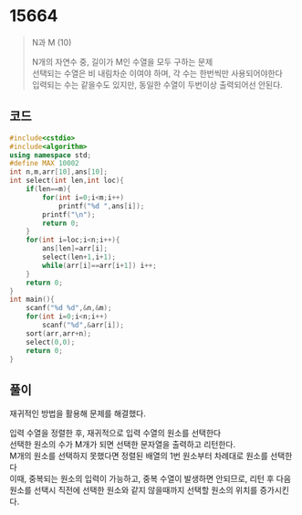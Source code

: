 # 15664

> N과 M (10)
>
> N개의 자연수 중, 길이가 M인 수열을 모두 구하는 문제  
> 선택되는 수열은 비 내림차순 이여야 하며, 각 수는 한번씩만 사용되어야한다  
> 입력되는 수는 같을수도 있지만, 동일한 수열이 두번이상 출력되어선 안된다.  

## 코드

```c++
#include<cstdio>
#include<algorithm>
using namespace std;
#define MAX 10002
int n,m,arr[10],ans[10];
int select(int len,int loc){
    if(len==m){
        for(int i=0;i<m;i++)
            printf("%d ",ans[i]);
        printf("\n");
        return 0;
    }
    for(int i=loc;i<n;i++){
        ans[len]=arr[i];
        select(len+1,i+1);
        while(arr[i]==arr[i+1]) i++;
    }
    return 0;
}
int main(){
    scanf("%d %d",&n,&m);
    for(int i=0;i<n;i++)
        scanf("%d",&arr[i]);
    sort(arr,arr+n);
    select(0,0);
    return 0;
}
```

## 풀이

재귀적인 방법을 활용해 문제를 해결했다.

입력 수열을 정렬한 후, 재귀적으로 입력 수열의 원소를 선택한다  
선택한 원소의 수가 M개가 되면 선택한 문자열을 출력하고 리턴한다.  
M개의 원소를 선택하지 못했다면 정렬된 배열의 1번 원소부터 차례대로 원소를 선택한다  
이때, 중복되는 원소의 입력이 가능하고, 중복 수열이 발생하면 안되므로, 리턴 후 다음 원소를 선택시 직전에 선택한 원소와 같지 않을때까지 선택할 원소의 위치를 증가시킨다.  
